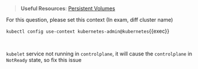 
> <strong>Useful Resources</strong>: [Persistent Volumes](https://kubernetes.io/docs/concepts/storage/persistent-volumes/)

For this question, please set this context (In exam, diff cluster name)

`kubectl config use-context kubernetes-admin@kubernetes`{{exec}}

<br>


`kubelet` service not running in `controlplane`, it will cause the `controlplane` in `NotReady` state, so fix this issue